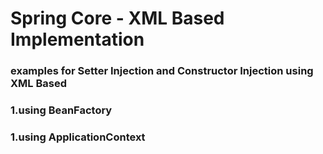 # Spring Core - XML Based Implementation


### examples for Setter Injection and Constructor Injection using XML Based

### 1.using BeanFactory
### 1.using ApplicationContext

